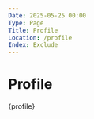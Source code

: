 ```yaml
---
Date: 2025-05-25 00:00
Type: Page
Title: Profile
Location: /profile
Index: Exclude
---
```


# Profile

{profile}
